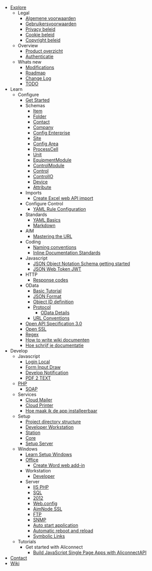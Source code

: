 - [Explore](Home.md)
    - Legal
        - [Algemene voorwaarden](Explore-Legal-Algemene-voorwaarden.md)
        - [Gebruikersvoorwaarden](Explore-Legal-Terms-of-use.md)
        - [Privacy beleid](Explore-Legal-Privacy-policy.md)
        - [Cookie beleid](Explore-Legal-Cookie-policy.md)
        - [Copyright beleid](Explore-Legal-Copyright-policy.md)
    - Overview
        - [Product overzicht](Explore-Overview-Product.md)
        - [Authenticatie](Explore-Overview-Authentication.md)
    - Whats new
        - [Modifications](Archive-Modifications.md)
        - [Roadmap](Explore-Roadmap.md)
        - [Change Log](Explore-Changelog.md)
        - [TODO](Explore-Development-issues.md)
- Learn
    - Configure
        - [Get Started](Learn-Config-Get-started.md)
        - Schemas
          - [Item](Learn-Config-Schema-Item.md)
          - [Folder](Learn-Config-Schema-Folder.md)
          - [Contact](Learn-Config-Schema-Contact.md)
          - [Company](Learn-Config-Schema-Company.md)
          - [Config Enterprise](Learn-Config-Schema-Enterprise.md)
          - [Site](Learn-Config-Schema-Site.md)
          - [Config Area](Learn-Config-Schema-Area.md)
          - [ProcessCell](Learn-Config-Schema-ProcessCell.md)
          - [Unit](Learn-Config-Schema-Unit.md)
          - [EquipmentModule](Learn-Config-Schema-EquipmentModule.md)
          - [ControlModule](Learn-Config-Schema-ControlModule.md)
          - [Control](Learn-Config-Schema-Control.md)
          - [ControlIO](Learn-Config-Schema-ControlIO.md)
          - [Device](Learn-Config-Schema-Device.md)
          - [Attribute](Learn-Config-Schema-Attribute.md)
        - Imports
          - [Create Excel web API import](Learn-Config-Import-Excel.md)
        - Configure Control
          - [YAML Rule Configuration](Learn-Config-Control-Rules.md)
        - Standards
          - [YAML Basics](Learn-YAML-Basics.md)
          - [Markdown](Learn-Markdown.md)
        - AIM
          - [Mastering the URL](Learn-AIM-Mastering-the-URL.md)
        - Coding
          - [Naming conventions](Learn-Coding-Naming-conventions.md)
          - [Inline Documentation Standards](Learn-Coding-Inline-documentation.md)
        - Javascript
          - [JSON Object Notation Schema getting started](Learn-Javascript-JSON.md)
          - [JSON Web Token JWT](Learn-Javascript-JWT.md)
        - HTTP
          - [Response codes](Learn-HTTP-Error-codes.md)
        - OData
          - [Basic Tutorial](Learn-OData-Basics.md)
          - [JSON Format](Learn-OData-JSON-Format.md)
          - [Object ID definition](Learn-OData-Object-ID-Definition.md)
          - [Protocol](Learn-OData-Protocol.md)
            - [OData Details](Learn-OData-Protocol-Details.md)
          - [URL Conventions](Learn-OData-URL-Conventions.md)
        - [Open API Specification 3.0](Learn-Open-API-Specification.md)
        - [Open SSL](Learn-Open-SSL.md)
        - [Regex](Learn-RegEx.md)
        - [How to write wiki documenten](Learn-Wiki-Write-document.md)
        - [Hoe schrijf je documentatie](Learn-Documentatie-schrijven.md)
- Develop
    - Javascript
        - [Login Local](Develop-Javascript-Login.md)
        - [Form Input Draw](Develop-Javascript-Form-Input-Draw.md)
        - [Develop Notification](Develop-Javascript-Notification.md)
        - [PDF 2 TEXT](Develop-Javascript-PDF-to-TXT.md)
    - [PHP](Develop-PHP.md)
        - [SOAP](Develop-PHP-SOAP.md)
    - Services
        - [Cloud Mailer](Develop-Service-Mailer.md)
        - [Cloud Printer](Develop-Service-Printer.md)
        - [Hoe maak ik de app installeerbaar](Develop-Mobile-webapp.md)
    - Setup
        - [Project directory structure](Setup-Project-directory-structure.md)
        - [Developer Workstation](Setup-Windows-Workstation-Developer.md)
        - [Station](Setup-Windows-Workstation-Developer-Station.md)
        - [Core](Setup-Windows-Workstation-Developer-Core.md)
        - [Setup Server](Learn-Setup-Windows-Server-Aliconnect.md)
    - Windows
        - [Learn Setup Windows](Learn-Setup-Windows.md)
        - [Office](Setup-Windows-Office.md)
          - [Create Word web add-in](Setup-Windows-Office-Word-Webapp.md)
        - Workstation
          - [Developer](Setup-Windows-Workstation-Developer.md)
        - Server
          - [IIS PHP](Setup-Windows-Server-IIS.md)
          - [SQL](Setup-Windows-Server-SQL.md)
          - [2012](Setup-Windows-Server-2012.md)
          - [Web.config](Setup-Windows-Server-Web.config.md)
          - [AimNode SSL](Setup-Windows-Server-SSL.md)
          - [FTP](Setup-Windows-Server-FTP.md)
          - [SNMP](Setup-Windows-Server-SNMP.md)
          - [Auto start application](Setup-Windows-Auto-start-application.md)
          - [Automatic reboot and reload](Setup-Windows-Automatic-reboot-and-reload.md)
          - [Symbolic Links](Setup-Windows-Symbolic-Links.md)
    - Tutorials
        - Get started with Aliconnect
          - [Build JavaScript Single Page Apps with AliconnectAPI](/docs/tutorial/get-started/spa/tutorial/Step-1-Build-JavaScript-Single-Page-Apps-with-Aliconnect-API.md)
- [Contact](Contact.md)
- [Wiki](https//github.com/aliconnect/aliconnect.sdk/wiki.md)
